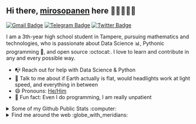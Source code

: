 ## Hi there, [mirosopanen](https://sopanen.net) here 👋🏼👨🏻‍💻

[![Gmail Badge](https://img.shields.io/badge/-miro@sopanen.net-c14438?style=flat&logo=Gmail&logoColor=white)](mailto:miro@sopanen.net "Connect via Email")
[![Telegram Badge](https://img.shields.io/badge/-@vonsopanen-0088CC?style=flat&logo=Telegram&logoColor=white)](https://t.me/vonsopanen "Contact on Telegram")
[![Twitter Badge](https://img.shields.io/badge/-@vonsopanen-00acee?style=flat&logo=Twitter&logoColor=white)](https://twitter.com/intent/follow?screen_name=vonsopanen "Follow on Twitter")

<a href="https://sopanen.net/"></a>

I am a 3th-year high school student in Tampere, pursuing mathematics and technologies, who is passionate about Data Science :bar_chart:, Pythonic programming :snake:, and open source :octocat:. I love to learn and contribute in any and every possible way.

- 📭 Reach out for help with Data Science & Python
- 💬 Talk to me about if Earth actually is flat, would headlights work at light speed, and everything in between
- 😄 Pronouns: [He/Him](https://www.mypronouns.org/he-him)
- 👾 Fun fact: Even I do programming, I am really unpatient

<details>
  <summary>Some of my Github Public Stats :computer:</summary>
  
  <a href="https://samujjwaal.me/"></a>

  [![My Github Stats](https://github-readme-stats.vercel.app/api?username=mirosopanen&show_icons=true&title_color=fff&icon_color=79ff97&text_color=9f9f9f&bg_color=151515)](https://github.com/mirosopanen)

  ![Profile Views](https://komarev.com/ghpvc/?username=mirosopanen&color=blue)


  ----
  
</details>

<details>
  <summary>Find me around the web :globe_with_meridians:</summary>
 
[![StackOverflow Badge](https://img.shields.io/badge/-vonsopanen-FE7A16?style=flat&logo=Stack%20Overflow&logoColor=white&)](https://stackoverflow.com/users/y?tab=profile)
[![Spotify Badge](https://img.shields.io/badge/-Spotify-1DB954?style=flat&logo=Spotify&logoColor=white)](https://open.spotify.com/user/22ydzsykc57ailqsqbn4ycwsq "My Spotify playlists")
[![Reddit Badge](https://img.shields.io/badge/-u/mirosopa-FF4500?style=flat&logo=Reddit&logoColor=white)](https://www.reddit.com/user/mirosopa/ "Find on Reddit")
----

</details>


